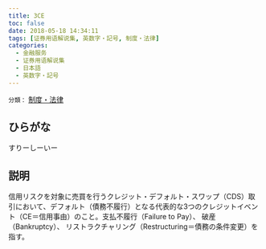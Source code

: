 ```yaml
---
title: 3CE
toc: false
date: 2018-05-18 14:34:11
tags: [证券用语解说集, 英数字・記号, 制度・法律]
categories:
  - 金融服务
  - 证券用语解说集
  - 日本語
  - 英数字・記号
---
```


`分類：` [制度・法律](/tags/制度・法律/)

## ひらがな

すりーしーいー

## 説明

信用リスクを対象に売買を行うクレジット・デフォルト・スワップ（CDS）取引において、デフォルト（債務不履行）となる代表的な3つのクレジットイベント（CE＝信用事由）のこと。支払不履行（Failure to Pay）、 破産（Bankruptcy）、 リストラクチャリング（Restructuring＝債務の条件変更）を指す。
